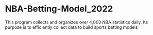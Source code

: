 # NBA-Betting-Model_2022
This program collects and organizes over 4,000 NBA statistics daily. Its purpose is to efficiently collect data to build sports betting models
